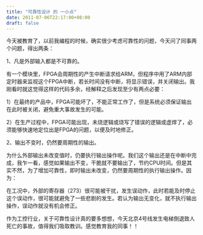 ```yaml
---
title: "可靠性设计 的 一小点"
date: 2011-07-06T22:17:00+08:00
draft: false
---
```


  


今天被教育了，以前我编程的时候，确实很少考虑可靠性的问题，今天问了同事两个问题，得出两条：

1、凡是外部输入都是不可靠的。

有一个模块里，FPGA会周期性的产生中断请求给ARM，但程序中用了ARM内部定时器来监视这个FPGA中断，若长时间没有中断，将显示错误，并关闭输出。我刚看时就这觉得这样的代码多余，经解释之后发现至少有两点必要：

1）在最终的产品中，FPGA可能坏了，不能正常工作了，但是系统必须保证输出在此时被关闭，避免重大事故发生的可能。

2）在生产过程中，FPGA可能出现，未烧逻辑或烧写了错误的逻辑或虚焊了，必须能够快速地定位出是FPGA的问题，以便及时地修正。

  


2、输出不变时，仍然要周期性的输出。

为什么外部输出未改变值时，仍要执行输出操作呢。我们这个输出还是在中断中完成，我乍一看，感觉如果输出不变，干脆就不要输出了，节约CPU时间。但是其实不然，为了增加可靠性，即时输出未改变，仍然要周期性的执行输出操作。因为：

在工况中，外部的寄存器（273）很可能被干扰，发生误动作，此时若能及时停止这个误动作，很可能就避免了一些悲剧的发生。若认为输出无变化，就不执行输出操作，误动作就没有机会修正。

  


作为工控行业，关于可靠性设计真的要多想想，今天北京4号线发生电梯倒退致人死亡的事故，值得我们吸取教训。感觉教育我的同事！！  


  




